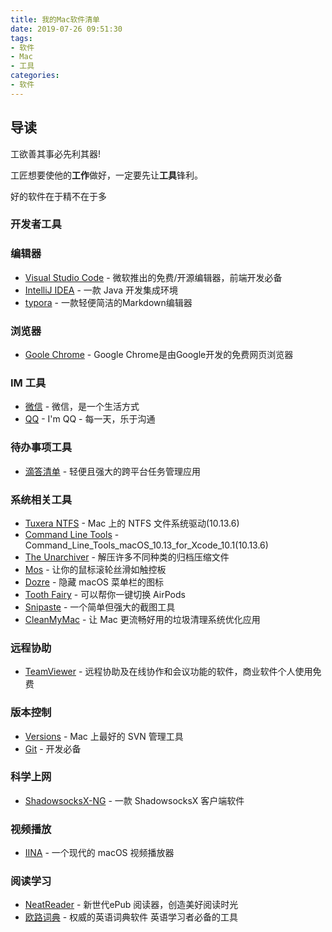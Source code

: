 ```yaml
---
title: 我的Mac软件清单
date: 2019-07-26 09:51:30
tags:
- 软件
- Mac
- 工具
categories:
- 软件
---
```


## 导读

工欲善其事必先利其器!

工匠想要使他的**工作**做好，一定要先让**工具**锋利。

好的软件在于精不在于多

### 开发者工具

### 编辑器

- [Visual Studio Code](https://code.visualstudio.com/) - 微软推出的免费/开源编辑器，前端开发必备
- [IntelliJ IDEA](https://www.jetbrains.com/idea/) - 一款 Java 开发集成环境
- [typora](https://www.typora.io/) - 一款轻便简洁的Markdown编辑器

### 浏览器

- [Goole Chrome](https://www.google.com/chrome/?platform=mac) - Google Chrome是由Google开发的免费网页浏览器

### IM 工具

- [微信](https://apps.apple.com/cn/app/id836500024) - 微信，是一个生活方式
- [QQ](https://apps.apple.com/cn/app/qq/id451108668?mt=12) - I'm QQ - 每一天，乐于沟通

### 待办事项工具

- [滴答清单](https://www.dida365.com/) - 轻便且强大的跨平台任务管理应用

### 系统相关工具

- [Tuxera NTFS](https://drive.google.com/file/d/1abaNkQhFPb9KuwYBuoikpkspa6dis0z7/view?usp=sharing) - Mac 上的 NTFS 文件系统驱动(10.13.6)
- [Command Line Tools](https://drive.google.com/file/d/1vvnWCYyD_zzhxnJkOTm_rTqTp5Y8hnhr/view?usp=sharing) - Command_Line_Tools_macOS_10.13_for_Xcode_10.1(10.13.6)
- [The Unarchiver](https://theunarchiver.com/) - 解压许多不同种类的归档压缩文件
- [Mos](http://mos.u2sk.com/indexCN.html) - 让你的鼠标滚轮丝滑如触控板
- [Dozre](https://dozermac.com/) - 隐藏 macOS 菜单栏的图标
- [Tooth Fairy](https://xclient.info/s/tooth-fairy.html) - 可以帮你一键切换 AirPods
- [Snipaste](https://zh.snipaste.com/) - 一个简单但强大的截图工具
- [CleanMyMac](https://drive.google.com/file/d/1eSkHWpxlZNAYpkIvuH1oKsV2N5MJtrhf/view?usp=sharing) - 让 Mac 更流畅好用的垃圾清理系统优化应用

### 远程协助

- [TeamViewer](https://www.teamviewer.com/) - 远程协助及在线协作和会议功能的软件，商业软件个人使用免费

### 版本控制

- [Versions](https://xclient.info/s/xversion.html) - Mac 上最好的 SVN 管理工具
- [Git](https://git-scm.com/download/gui/mac) - 开发必备

### 科学上网

- [ShadowsocksX-NG](https://github.com/shadowsocks/ShadowsocksX-NG/releases) - 一款 ShadowsocksX 客户端软件

### 视频播放

- [IINA](https://iina.io/)  - 一个现代的 macOS 视频播放器

### 阅读学习

- [NeatReader](https://www.neat-reader.cn/downloads/mac) - 新世代ePub 阅读器，创造美好阅读时光
- [欧路词典](http://www.eudic.net/v4/en/app/download) - 权威的英语词典软件 英语学习者必备的工具
